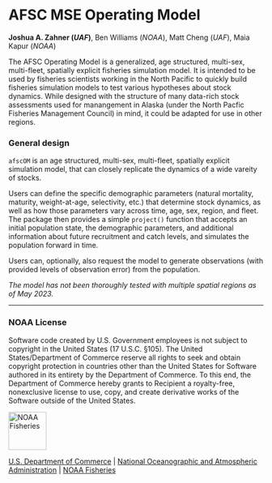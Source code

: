 # AFSC MSE Operating Model
**Joshua A. Zahner (_UAF_)**, Ben Williams (_NOAA_), Matt Cheng (_UAF_), Maia Kapur (_NOAA_)

The AFSC Operating Model is a generalized, age structured, multi-sex, multi-fleet, spatially explicit fisheries simulation model. It is intended to be used by fisheries scientists working in the North Pacific to quickly build fisheries simulation models to test various hypotheses about stock dynamics. While designed with the structure of many data-rich stock assessments used for manangement in Alaska (under the North Pacfic Fisheries Management Council) in mind, it could be adapted for use in other regions. 

### General design
`afscOM` is an age structured, multi-sex, multi-fleet, spatially explicit simulation model, that can closely replicate the dynamics of a wide vareity of stocks. 

Users can define the specific demographic parameters (natural mortality, maturity, weight-at-age, selectivity, etc.) that determine stock dynamics, as well as how those parameters vary across time, age, sex, region, and fleet. The package then provides a simple `project()` function that accepts an initial population state, the demographic parameters, and additional information about future recruitment and catch levels, and simulates the population forward in time. 

Users can, optionally, also request the model to generate observations (with provided levels of observation error) from the population.

_The model has not been thoroughly tested with multiple spatial regions as of May 2023._

---
### NOAA License

Software code created by U.S. Government employees is not subject to
copyright in the United States (17 U.S.C. §105). The United
States/Department of Commerce reserve all rights to seek and obtain
copyright protection in countries other than the United States for
Software authored in its entirety by the Department of Commerce. To this
end, the Department of Commerce hereby grants to Recipient a
royalty-free, nonexclusive license to use, copy, and create derivative
works of the Software outside of the United States.

<img src="https://raw.githubusercontent.com/nmfs-general-modeling-tools/nmfspalette/main/man/figures/noaa-fisheries-rgb-2line-horizontal-small.png" height="75" alt="NOAA Fisheries">

[U.S. Department of Commerce](https://www.commerce.gov/) | [National
Oceanographic and Atmospheric Administration](https://www.noaa.gov) |
[NOAA Fisheries](https://www.fisheries.noaa.gov/)

